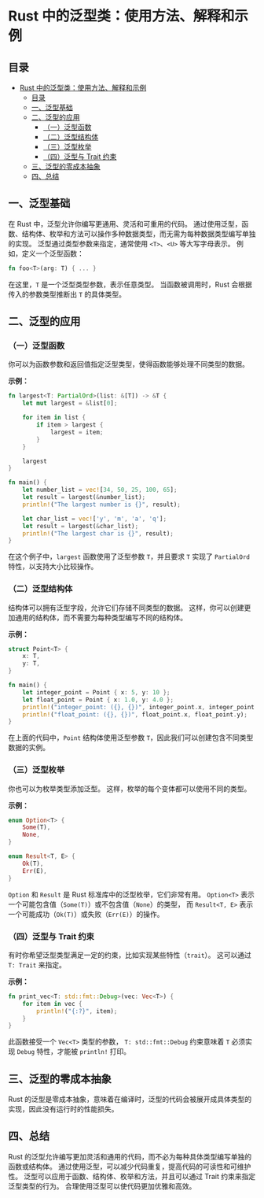 # Rust 中的泛型类：使用方法、解释和示例

## 目录

- [Rust 中的泛型类：使用方法、解释和示例](#rust-中的泛型类使用方法解释和示例)
  - [目录](#目录)
  - [一、泛型基础](#一泛型基础)
  - [二、泛型的应用](#二泛型的应用)
    - [（一）泛型函数](#一泛型函数)
    - [（二）泛型结构体](#二泛型结构体)
    - [（三）泛型枚举](#三泛型枚举)
    - [（四）泛型与 Trait 约束](#四泛型与-trait-约束)
  - [三、泛型的零成本抽象](#三泛型的零成本抽象)
  - [四、总结](#四总结)

## 一、泛型基础

在 Rust 中，泛型允许你编写更通用、灵活和可重用的代码。
通过使用泛型，函数、结构体、枚举和方法可以操作多种数据类型，而无需为每种数据类型编写单独的实现。
泛型通过类型参数来指定，通常使用 `<T>`、`<U>` 等大写字母表示。
例如，定义一个泛型函数：

```rust
fn foo<T>(arg: T) { ... }

```

在这里，`T` 是一个泛型类型参数，表示任意类型。
当函数被调用时，Rust 会根据传入的参数类型推断出 `T` 的具体类型。

## 二、泛型的应用

### （一）泛型函数

你可以为函数参数和返回值指定泛型类型，使得函数能够处理不同类型的数据。

**示例：**

```rust
fn largest<T: PartialOrd>(list: &[T]) -> &T {
    let mut largest = &list[0];

    for item in list {
        if item > largest {
            largest = item;
        }
    }

    largest
}

fn main() {
    let number_list = vec![34, 50, 25, 100, 65];
    let result = largest(&number_list);
    println!("The largest number is {}", result);

    let char_list = vec!['y', 'm', 'a', 'q'];
    let result = largest(&char_list);
    println!("The largest char is {}", result);
}

```

在这个例子中，`largest` 函数使用了泛型参数 `T`，并且要求 `T` 实现了 `PartialOrd` 特性，以支持大小比较操作。

### （二）泛型结构体

结构体可以拥有泛型字段，允许它们存储不同类型的数据。
这样，你可以创建更加通用的结构体，而不需要为每种类型编写不同的结构体。

**示例：**

```rust
struct Point<T> {
    x: T,
    y: T,
}

fn main() {
    let integer_point = Point { x: 5, y: 10 };
    let float_point = Point { x: 1.0, y: 4.0 };
    println!("integer_point: ({}, {})", integer_point.x, integer_point.y);
    println!("float_point: ({}, {})", float_point.x, float_point.y);
}

```

在上面的代码中，`Point` 结构体使用泛型参数 `T`，因此我们可以创建包含不同类型数据的实例。

### （三）泛型枚举

你也可以为枚举类型添加泛型。
这样，枚举的每个变体都可以使用不同的类型。

**示例：**

```rust
enum Option<T> {
    Some(T),
    None,
}

enum Result<T, E> {
    Ok(T),
    Err(E),
}

```

`Option` 和 `Result` 是 Rust 标准库中的泛型枚举，它们非常有用。
`Option<T>` 表示一个可能包含值（`Some(T)`）或不包含值（`None`）的类型，
而 `Result<T, E>` 表示一个可能成功（`Ok(T)`）或失败（`Err(E)`）的操作。

### （四）泛型与 Trait 约束

有时你希望泛型类型满足一定的约束，比如实现某些特性（`trait`）。
这可以通过 `T: Trait` 来指定。

**示例：**

```rust
fn print_vec<T: std::fmt::Debug>(vec: Vec<T>) {
    for item in vec {
        println!("{:?}", item);
    }
}

```

此函数接受一个 `Vec<T>` 类型的参数，
`T: std::fmt::Debug` 约束意味着 `T` 必须实现 `Debug` 特性，才能被 `println!` 打印。

## 三、泛型的零成本抽象

Rust 的泛型是零成本抽象，意味着在编译时，泛型的代码会被展开成具体类型的实现，因此没有运行时的性能损失。

## 四、总结

Rust 的泛型允许编写更加灵活和通用的代码，而不必为每种具体类型编写单独的函数或结构体。
通过使用泛型，可以减少代码重复，提高代码的可读性和可维护性。
泛型可以应用于函数、结构体、枚举和方法，并且可以通过 Trait 约束来指定泛型类型的行为。
合理使用泛型可以使代码更加优雅和高效。
